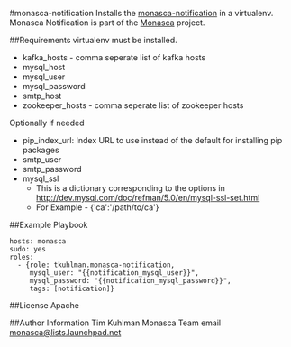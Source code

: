 #monasca-notification
Installs the [monasca-notification](https://github.com/stackforge/monasca-notification) in a virtualenv.
Monasca Notification is part of the [Monasca](https://wiki.openstack.org/wiki/Monasca) project.

##Requirements
virtualenv must be installed.

- kafka_hosts - comma seperate list of kafka hosts
- mysql_host
- mysql_user
- mysql_password
- smtp_host
- zookeeper_hosts - comma seperate list of zookeeper hosts

Optionally if needed
- pip_index_url: Index URL to use instead of the default for installing pip packages 
- smtp_user
- smtp_password
- mysql_ssl
  - This is a dictionary corresponding to the options in http://dev.mysql.com/doc/refman/5.0/en/mysql-ssl-set.html
  - For Example - {'ca':'/path/to/ca'}

##Example Playbook

    hosts: monasca
    sudo: yes
    roles:
      - {role: tkuhlman.monasca-notification,
         mysql_user: "{{notification_mysql_user}}",
         mysql_password: "{{notification_mysql_password}}",
         tags: [notification]}

##License
Apache

##Author Information
Tim Kuhlman
Monasca Team email monasca@lists.launchpad.net
